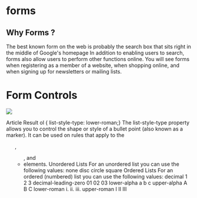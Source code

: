 # forms
## Why Forms ?
The best known form on the web is probably
the search box that sits right in the middle of
Google's homepage
In addition to enabling users to search, forms also allow users to perform other functions online. You will see forms
when registering as a member of a website, when shopping online, and when signing up for newsletters or mailing lists.

# Form Controls

![](https://image.slidesharecdn.com/lecture9-10-160807085530/95/html-forms-6-638.jpg?cb=1470560216)

Article
Result
ol {
list-style-type: lower-roman;}
The list-style-type property
allows you to control the shape
or style of a bullet point (also
known as a marker).
It can be used on rules that
apply to the <ol>, <ul>, and <li>
elements.
Unordered Lists
For an unordered list you can use
the following values:
none
disc
circle
square
Ordered Lists
For an ordered (numbered) list
you can use the following values:
decimal
1 2 3
decimal-leading-zero
01 02 03
lower-alpha
a b c
upper-alpha
A B C
lower-roman
i. ii. iii.
upper-roman
I II III
